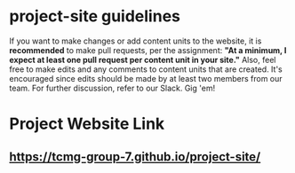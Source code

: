 # project-site guidelines

If you want to make changes or add content units to the website, it is **recommended** to make pull requests, per the assignment: **"At a minimum, I expect at least one pull request per content unit in your site."**
Also, feel free to make edits and any comments to content units that are created. It's encouraged since edits should be made by at least two members from our team.
For further discussion, refer to our Slack. Gig 'em!

# Project Website Link
## https://tcmg-group-7.github.io/project-site/
